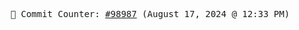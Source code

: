 <p align="center">
    <samp>
        📮 Commit Counter: <a href="https://github.com/Javascript-void0/Javascript-void0/commits/main">#98987</a> (August 17, 2024 @ 12:33 PM)
    </samp>
</p>